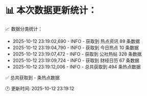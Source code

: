 📊 本次数据更新统计：
==========================

📈 数据分类统计：
- 2025-10-12 23:19:02,690 - INFO - 获取到 热点资讯 89 条数据
- 2025-10-12 23:19:04,790 - INFO - 获取到 今日热点 10 条数据
- 2025-10-12 23:19:07,472 - INFO - 获取到 公社热帖 328 条数据
- 2025-10-12 23:19:09,724 - INFO - 获取到 财经日历 67 条数据
- 2025-10-12 23:19:12,006 - INFO - 总共获取到 494 条热点数据

✅ 总共获取到 - 条热点数据

🕐 更新时间: 2025-10-12 23:19:12
